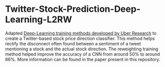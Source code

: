 # Twitter-Stock-Prediction-Deep-Learning-L2RW
Adapted [Deep-Learning training methods developed by Uber Research](https://arxiv.org/abs/1803.09050) to create a Twitter-based stock price direction classifier. This method helps rectify the disconnect often found between a sentiment of a tweet mentioning a stock and the actual stock direction. The reweighting training method helped improve the accuracy of a CNN from around 50% to around 86%. More information can be found in the paper present in this repository. 
